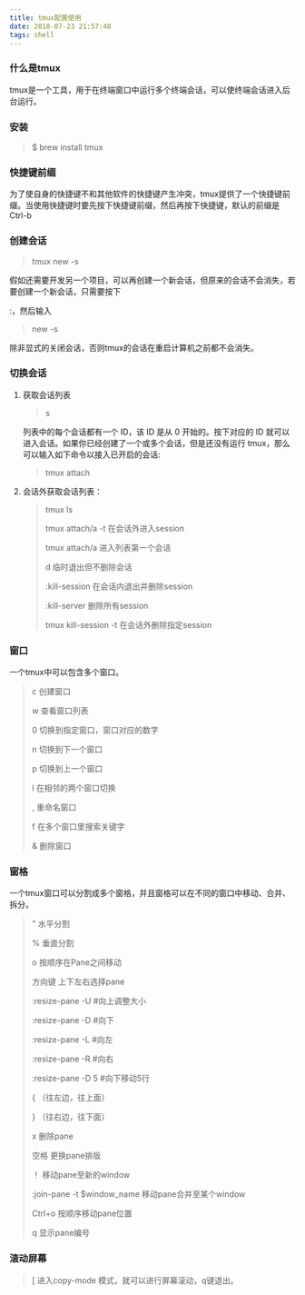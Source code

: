 ```yaml
---
title: tmux配置使用
date: 2018-07-23 21:57:48
tags: shell
---
```


### 什么是tmux

tmux是一个工具，用于在终端窗口中运行多个终端会话，可以使终端会话进入后台运行。

<!--more-->

### 安装

> $ brew install tmux

### 快捷键前缀

为了使自身的快捷键不和其他软件的快捷键产生冲突，tmux提供了一个快捷键前缀。当使用快捷键时要先按下快捷键前缀，然后再按下快捷键，默认的前缀是Ctrl-b

### 创建会话

> tmux new -s <name-of-my-session>

假如还需要开发另一个项目，可以再创建一个新会话，但原来的会话不会消失，若要创建一个新会话，只需要按下

<prefix> :，然后输入

> new -s <name-of-my-new-session>

除非显式的关闭会话，否则tmux的会话在重启计算机之前都不会消失。

### 切换会话

1. 获取会话列表

   > <prefix> s

   列表中的每个会话都有一个 ID，该 ID 是从 0 开始的。按下对应的 ID 就可以进入会话。如果你已经创建了一个或多个会话，但是还没有运行 tmux，那么可以输入如下命令以接入已开启的会话:

   > tmux attach

2. 会话外获取会话列表：

   > tmux  ls
   >
   > tmux attach/a -t   <name-of-session>    在会话外进入session
   >
   > tmux attach/a   进入列表第一个会话
   >
   > <prefix> d    临时退出但不删除会话
   >
   > <prefix> :kill-session 在会话内退出并删除session
   >
   > <prefix> :kill-server 删除所有session
   >
   > tmux kill-session -t <name-of-session> 在会话外删除指定session  

### 窗口

一个tmux中可以包含多个窗口。

> <prefix> c   创建窗口
>
> <prefix> w  查看窗口列表
>
> <prefix> 0 切换到指定窗口，窗口对应的数字
>
> <prefix> n 切换到下一个窗口
>
> <prefix> p 切换到上一个窗口
>
> <prefix> l 在相邻的两个窗口切换
>
> <prefix> , 重命名窗口
>
> <prefix> f 在多个窗口里搜索关键字
>
> <prefix> & 删除窗口

### 窗格

一个tmux窗口可以分割成多个窗格，并且窗格可以在不同的窗口中移动、合并、拆分。

> <prefix> "  水平分割
>
> <prefix> % 垂直分割
>
> <prefix> o 按顺序在Pane之间移动
>
> <prefix> 方向键   上下左右选择pane
>
> <prefix> :resize-pane -U   #向上调整大小
>
> <prefix> :resize-pane -D #向下
>
> <prefix> :resize-pane -L #向左
>
> <prefix> :resize-pane -R #向右
>
> <prefix> :resize-pane -D 5 #向下移动5行
>
> <prefix>  { （往左边，往上面）
>
> <prefix>  } （往右边，往下面）
>
> <prefix> x 删除pane
>
> <prefix> 空格  更换pane排版
>
> <prefix> ！ 移动pane至新的window
>
> <prefix> :join-pane -t $window_name   移动pane合并至某个window
>
> <prefix>  Ctrl+o   按顺序移动pane位置
>
> <prefix>  q 显示pane编号

### 滚动屏幕

> <prefix>  [  进入copy-mode 模式，就可以进行屏幕滚动，q键退出。